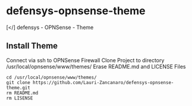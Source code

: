 # defensys-opnsense-theme
[&lt;/] defensys - OPNSense - Theme

## Install Theme

Connect via ssh to OPNSense Firewall
Clone Project to directory /usr/local/opnsense/www/themes/
Erase README.md and LICENSE Files

```
cd /usr/local/opnsense/www/themes/
git clone https://github.com/Lauri-Zancanaro/defensys-opnsense-theme.git
rm README.md
rm LISENSE
```

